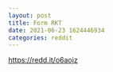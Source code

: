 ```yaml
--- 
layout: post 
title: Form RKT 
date: 2021-06-23 1624446934 
categories: reddit 
--- 
```

https://redd.it/o6aojz